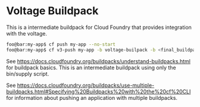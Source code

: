 # Voltage Buildpack

This is a intermediate buildpack for Cloud Foundry that provides integration with the voltage.

```sh
foo@bar:my-app$ cf push my-app --no-start
foo@bar:my-app$ cf v3-push my-app -b voltage-builpack -b <final_buildpack>

```

See https://docs.cloudfoundry.org/buildpacks/understand-buildpacks.html for buildpack basics. This is an 
intermediate buildpack using only the bin/supply script.

See https://docs.cloudfoundry.org/buildpacks/use-multiple-buildpacks.html#Specifying%20Buildpacks%20with%20the%20cf%20CLI
for information about pushing an application with multiple buildpacks.